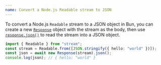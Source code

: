 ```yaml
---
name: Convert a Node.js Readable stream to JSON
---
```


To convert a Node.js `Readable` stream to a JSON object in Bun, you can create a new [`Response`](https://developer.mozilla.org/en-US/docs/Web/API/Response) object with the stream as the body, then use [`response.json()`](https://developer.mozilla.org/en-US/docs/Web/API/Response/json) to read the stream into a JSON object.

```ts
import { Readable } from "stream";
const stream = Readable.from([JSON.stringify({ hello: "world" })]);
const json = await new Response(stream).json();
console.log(json); // { hello: "world" }
```
